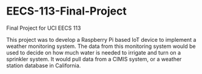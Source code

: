 # EECS-113-Final-Project

Final Project for UCI EECS 113

This project was to develop a Raspberry Pi based IoT device to implement a weather monitoring system. The data from this monitoring system would be used to decide on how much water is needed to irrigate and turn on a sprinkler system. It would pull data from a CIMIS system, or a weather station database in California. 
